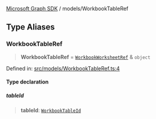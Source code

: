 [Microsoft Graph SDK](../README.md) / models/WorkbookTableRef

## Type Aliases

### WorkbookTableRef

> **WorkbookTableRef** = [`WorkbookWorksheetRef`](WorkbookWorksheetRef.md#workbookworksheetref) & `object`

Defined in: [src/models/WorkbookTableRef.ts:4](https://github.com/Future-Secure-AI/microsoft-graph/blob/main/src/models/WorkbookTableRef.ts#L4)

#### Type declaration

##### tableId

> **tableId**: [`WorkbookTableId`](WorkbookTableId.md#workbooktableid)
